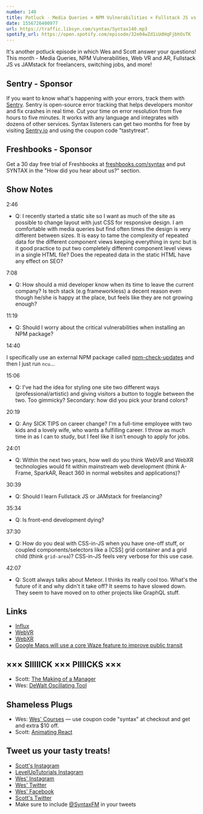 ```yaml
---
number: 140
title: Potluck - Media Queries × NPM Vulnerabilities × Fullstack JS vs JAMstack × Web VR/AR × Switching Jobs × More!
date: 1556726400977
url: https://traffic.libsyn.com/syntax/Syntax140.mp3
spotify_url: https://open.spotify.com/episode/32e04wZd1iUdHqFjbhOsTK
---
```


It's another potluck episode in which Wes and Scott answer your questions! This month - Media Queries, NPM Vulnerabilities, Web VR and AR, Fullstack JS vs JAMstack for freelancers, switching jobs, and more!

## Sentry - Sponsor

If you want to know what's happening with your errors, track them with [Sentry](https://sentry.io/). Sentry is open-source error tracking that helps developers monitor and fix crashes in real time. Cut your time on error resolution from five hours to five minutes. It works with any language and integrates with dozens of other services. Syntax listeners can get two months for free by visiting [Sentry.io](https://sentry.io/) and using the coupon code "tastytreat".

## Freshbooks - Sponsor

Get a 30 day free trial of Freshbooks at [freshbooks.com/syntax](https://freshbooks.com/syntax) and put SYNTAX in the "How did you hear about us?" section.

## Show Notes

2:46

* Q: I recently started a static site so I want as much of the site as possible to change layout with just CSS for responsive design. I am comfortable with media queries but find often times the design is very different between sizes. It is easy to tame the complexity of repeated data for the different component views keeping everything in sync but is it good practice to put two completely different component level views in a single HTML file? Does the repeated data in the static HTML have any effect on SEO?

7:08

* Q: How should a mid developer know when its time to leave the current company? Is tech stack (e.g frameworkless) a decent reason even though he/she is happy at the place, but feels like they are not growing enough?

11:19

* Q: Should I worry about the critical vulnerabilities when installing an NPM package?

14:40

I specifically use an external NPM package called [npm-check-updates](https://www.npmjs.com/package/npm-check-updates) and then I just run `ncu`...

15:06

* Q: I've had the idea for styling one site two different ways (professional/artistic) and giving visitors a button to toggle between the two. Too gimmicky? Secondary: how did you pick your brand colors?

20:19

* Q: Any SICK TIPS on career change? I'm a full-time employee with two kids and a lovely wife, who wants a fulfilling career. I throw as much time in as I can to study, but I feel like it isn't enough to apply for jobs.

24:01

* Q: Within the next two years, how well do you think WebVR and WebXR technologies would fit within mainstream web development (think A-Frame, SparkAR, React 360 in normal websites and applications)?

30:39

* Q: Should I learn Fullstack JS or JAMstack for freelancing?

35:34

* Q: Is front-end development dying?

37:30

* Q: How do you deal with CSS-in-JS when you have one-off stuff, or coupled components/selectors like a [CSS] grid container and a grid child (think `grid-area`)? CSS-in-JS feels very verbose for this use case.

42:07

* Q: Scott always talks about Meteor. I thinks its really cool too. What's the future of it and why didn't it take off? It seems to have slowed down. They seem to have moved on to other projects like GraphQL stuff.

## Links
* [Influx](https://www.influxtechnology.com/)
* [WebVR](https://webvr.info/)
* [WebXR](https://www.w3.org/TR/webxr/)
* [Google Maps will use a core Waze feature to improve public transit](https://news.yahoo.com/google-maps-core-waze-feature-223508153.html)

## ××× SIIIIICK ××× PIIIICKS ×××
* Scott: [The Making of a Manager](https://amzn.to/2Dq9WNG)
* Wes: [DeWalt Oscillating Tool](https://amzn.to/2Iz7jNQ)

## Shameless Plugs
* Wes: [Wes' Courses](https://wesbos.com/courses) — use coupon code "syntax" at checkout and get and extra $10 off.
* Scott: [Animating React](https://leveluptutorials.com/pro)

## Tweet us your tasty treats!
* [Scott's Instagram](https://www.instagram.com/stolinski/)
* [LevelUpTutorials Instagram](https://www.instagram.com/LevelUpTutorials/)
* [Wes' Instagram](https://www.instagram.com/wesbos/)
* [Wes' Twitter](https://twitter.com/wesbos)
* [Wes' Facebook](https://www.facebook.com/wesbos.developer)
* [Scott's Twitter](https://twitter.com/stolinski)
* Make sure to include [@SyntaxFM](https://twitter.com/SyntaxFM) in your tweets
